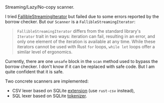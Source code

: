 Streaming/Lazy/No-copy scanner.

I tried [FallibleStreamingIterator](https://docs.rs/fallible-streaming-iterator/0.1.5/fallible_streaming_iterator/trait.FallibleStreamingIterator.html) but failed due to some errors reported by the borrow checker.
But our `Scanner` is a `FallibleStreamingIterator`:
> `FallibleStreamingIterator` differs from the standard library's `Iterator` trait in two ways: iteration can fail, resulting in an error, and only one element of the iteration is available at any time.
> While these iterators cannot be used with Rust `for` loops, `while let` loops offer a similar level of ergonomics.

Currently, there are one `unsafe` block in the `scan` method used to bypass the borrow checker.
I don't know if it can be replaced with safe code.
But I am quite confident that it is safe.

Two concrete scanners are implemented:
 - CSV lexer based on SQLite [extension](http://www.sqlite.org/src/artifact?ci=trunk&filename=src/shell.c) (use `rust-csv` instead),
 - SQL lexer based on SQLite [tokenizer](http://www.sqlite.org/src/artifact?ci=trunk&filename=src/tokenize.c).